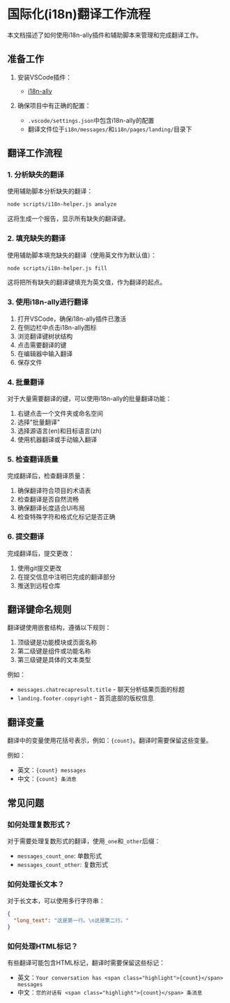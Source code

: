 # 国际化(i18n)翻译工作流程

本文档描述了如何使用i18n-ally插件和辅助脚本来管理和完成翻译工作。

## 准备工作

1. 安装VSCode插件：
   - [i18n-ally](https://marketplace.visualstudio.com/items?itemName=Lokalise.i18n-ally)

2. 确保项目中有正确的配置：
   - `.vscode/settings.json`中包含i18n-ally的配置
   - 翻译文件位于`i18n/messages/`和`i18n/pages/landing/`目录下

## 翻译工作流程

### 1. 分析缺失的翻译

使用辅助脚本分析缺失的翻译：

```bash
node scripts/i18n-helper.js analyze
```

这将生成一个报告，显示所有缺失的翻译键。

### 2. 填充缺失的翻译

使用辅助脚本填充缺失的翻译（使用英文作为默认值）：

```bash
node scripts/i18n-helper.js fill
```

这将把所有缺失的翻译键填充为英文值，作为翻译的起点。

### 3. 使用i18n-ally进行翻译

1. 打开VSCode，确保i18n-ally插件已激活
2. 在侧边栏中点击i18n-ally图标
3. 浏览翻译键树状结构
4. 点击需要翻译的键
5. 在编辑器中输入翻译
6. 保存文件

### 4. 批量翻译

对于大量需要翻译的键，可以使用i18n-ally的批量翻译功能：

1. 右键点击一个文件夹或命名空间
2. 选择"批量翻译"
3. 选择源语言(en)和目标语言(zh)
4. 使用机器翻译或手动输入翻译

### 5. 检查翻译质量

完成翻译后，检查翻译质量：

1. 确保翻译符合项目的术语表
2. 检查翻译是否自然流畅
3. 确保翻译长度适合UI布局
4. 检查特殊字符和格式化标记是否正确

### 6. 提交翻译

完成翻译后，提交更改：

1. 使用git提交更改
2. 在提交信息中注明已完成的翻译部分
3. 推送到远程仓库

## 翻译键命名规则

翻译键使用嵌套结构，遵循以下规则：

1. 顶级键是功能模块或页面名称
2. 第二级键是组件或功能名称
3. 第三级键是具体的文本类型

例如：
- `messages.chatrecapresult.title` - 聊天分析结果页面的标题
- `landing.footer.copyright` - 首页底部的版权信息

## 翻译变量

翻译中的变量使用花括号表示，例如：`{count}`。翻译时需要保留这些变量。

例如：
- 英文：`{count} messages`
- 中文：`{count} 条消息`

## 常见问题

### 如何处理复数形式？

对于需要处理复数形式的翻译，使用`_one`和`_other`后缀：

- `messages_count_one`: 单数形式
- `messages_count_other`: 复数形式

### 如何处理长文本？

对于长文本，可以使用多行字符串：

```json
{
  "long_text": "这是第一行。\n这是第二行。"
}
```

### 如何处理HTML标记？

有些翻译可能包含HTML标记，翻译时需要保留这些标记：

- 英文：`Your conversation has <span class="highlight">{count}</span> messages`
- 中文：`您的对话有 <span class="highlight">{count}</span> 条消息`
